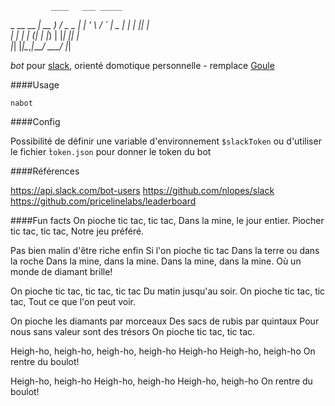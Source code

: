                                        
             ____   ___ _____ 
 _ __   __ _| __ ) / _ \_   _|
| '_ \ / _` |  _ \| | | || |  
| | | | (_| | |_) | |_| || |  
|_| |_|\__,_|____/ \___/ |_|  
                              
*bot* pour [slack](http://www.slack.com), orienté domotique personnelle - remplace [Goule](https://github.com/jraigneau/goule)


####Usage

`nabot`


####Config

Possibilité de définir une variable d'environnement `$slackToken` ou d'utiliser le fichier ̀`token.json` pour donner le token du bot


####Références

<https://api.slack.com/bot-users>
<https://github.com/nlopes/slack>
<https://github.com/pricelinelabs/leaderboard>


####Fun facts
On pioche tic tac, tic tac,
Dans la mine, le jour entier.
Piocher tic tac, tic tac,
Notre jeu préféré.

Pas bien malin d'être riche enfin
Si l'on pioche tic tac
Dans la terre ou dans la roche
Dans la mine, dans la mine.
Dans la mine, dans la mine.
Où un monde de diamant brille!

On pioche tic tac, tic tac, tic tac
Du matin jusqu'au soir.
On pioche tic tac, tic tac,
Tout ce que l'on peut voir.

On pioche les diamants par morceaux
Des sacs de rubis par quintaux
Pour nous sans valeur sont des trésors
On pioche tic tac, tic tac.

Heigh-ho, heigh-ho, heigh-ho, heigh-ho
Heigh-ho
Heigh-ho, heigh-ho
On rentre du boulot!

Heigh-ho, heigh-ho
Heigh-ho, heigh-ho
Heigh-ho, heigh-ho
On rentre du boulot!
